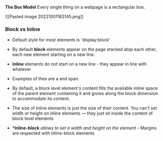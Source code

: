**The Box Model**
Every single thing on a webpage is a rectangular box.

![[Pasted image 20221001183145.png]]

### Block vs Inline
* Default style for most elements is 'display:block'
* By default **block** elements appear on the page stacked atop each other, each new element starting on a new line.
* **Inline** elements do not start on a new line - they appear in line with whatever 
* Examples of thes are a and span.

* By default, a block level element's content fills the available inline space of the parent element containing it and grows along the block dimension to accommodate its content. 
* The size of Inline elements is just the size of their content. You can't set width or height on inline elements — they just sit inside the content of block level elements
 * ***Inline-block** *allows to set a width and height on the element -* Margins are respected with inline-block elements


